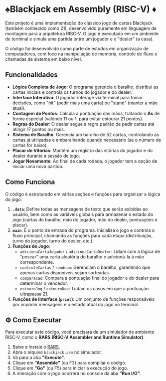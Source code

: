 # ♠Blackjack em Assembly (RISC-V) ♦

Este projeto é uma implementação do clássico jogo de cartas Blackjack (também conhecido como 21), desenvolvido puramente em linguagem de montagem para a arquitetura RISC-V. O jogo é executado em um ambiente de terminal e simula uma partida entre um jogador e o "dealer" (a casa).

O código foi desenvolvido como parte de estudos em organização de computadores, com foco na manipulação de memória, controle de fluxo e chamadas de sistema em baixo nível.

## Funcionalidades

* **Lógica Completa de Jogo**: O programa gerencia o baralho, distribui as cartas iniciais e controla os turnos do jogador e do dealer.
* **Interface Interativa**: O jogador interage via terminal para tomar decisões, como "hit" (pedir mais uma carta) ou "stand" (manter a mão atual).
* **Contagem de Pontos**: Calcula a pontuação das mãos, tratando o **Ás** de forma especial (valendo 11 ou 1, para evitar estourar 21 pontos).
* **Regras do Dealer**: O dealer segue a regra padrão de pedir cartas até atingir 17 pontos ou mais.
* **Sistema de Baralho**: Gerencia um baralho de 52 cartas, controlando as cartas já utilizadas e embaralhando quando necessário (se o número de cartas for baixo).
* **Placar de Vitórias**: Mantém um registro das vitórias do jogador e do dealer durante a sessão de jogo.
* **Jogar Novamente**: Ao final de cada rodada, o jogador tem a opção de iniciar uma nova partida.

## Como Funciona

O código é estruturado em várias seções e funções para organizar a lógica do jogo:

1.  **`.data`**: Define todas as mensagens de texto que serão exibidas ao usuário, bem como as variáveis globais para armazenar o estado do jogo (cartas do baralho, mão do jogador, mão do dealer, pontuações e placar).
2.  **`main`**: É o ponto de entrada do programa. Inicializa o jogo e controla o fluxo principal, chamando as funções para cada etapa (distribuição, turno do jogador, turno do dealer, etc.).
3.  **Funções de Jogo**:
    * `adicionaCartaJogador` / `adicionaCartaDealer`: Lidam com a lógica de "pescar" uma carta aleatória do baralho e adicioná-la à mão correspondente.
    * `controleCartas` / `randnum`: Gerenciam o baralho, garantindo que apenas cartas disponíveis sejam sorteadas.
    * `comparacao`: Compara a pontuação final do jogador e do dealer para determinar o vencedor.
    * `estouroJog` / `estouroDea`: Tratam os casos em que a pontuação ultrapassa 21.
4.  **Funções de Interface (`print`)**: Um conjunto de funções responsáveis por imprimir mensagens e o estado atual do jogo no terminal.

## ⚙️ Como Executar

Para executar este código, você precisará de um simulador de ambiente RISC-V, como o **RARS (RISC-V Assembler and Runtime Simulator)**.

1.  Baixe e instale o [RARS](https://github.com/TheThirdOne/rars/releases).
2.  Abra o arquivo `blackjack.asm` no simulador.
3.  Vá para a aba **"Execute"**.
4.  Clique em **"Assemble"** (ou F3) para compilar o código.
5.  Clique em **"Go"** (ou F5) para iniciar a execução do jogo.
6.  A interação com o jogo ocorrerá no console da aba **"Run I/O"**.
